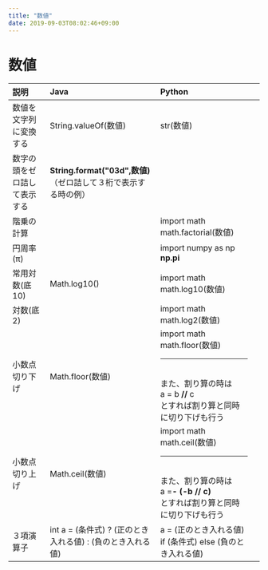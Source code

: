```yaml
---
title: "数値"
date: 2019-09-03T08:02:46+09:00
---
```


# 数値

|説明|Java|Python||
|:---|:---|:---|:---|
|数値を文字列に変換する|String.valueOf(数値)|str(数値)||
|数字の頭をゼロ詰して表示する|**String.format("03d",数値)**<br>（ゼロ詰して３桁で表示する時の例）|||
|階乗の計算||import math<br>math.factorial(数値)||
|円周率(π)||import numpy as np<br>**np.pi**||
|常用対数(底10)|Math.log10()|import math<br>math.log10(数値)||
|対数(底2)||import math<br>math.log2(数値)||
|小数点切り下げ|Math.floor(数値)|import math<br>math.floor(数値)<br><hr><br>また、割り算の時は<br>a = b **//** c<br>とすれば割り算と同時に切り下げも行う||
|小数点切り上げ|Math.ceil(数値)|import math<br>math.ceil(数値)<br><hr><br>また、割り算の時は<br>a =**- (-b // c)**<br>とすれば割り算と同時に切り下げも行う||
|３項演算子|int a = (条件式) ? (正のとき入れる値) : (負のとき入れる値)|a = (正のとき入れる値) if (条件式) else (負のとき入れる値)||
